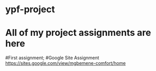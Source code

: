 # ypf-project
# All of my project assignments are here
#First assignment;
#Google Site Assignment
https://sites.google.com/view/mgbemene-comfort/home
